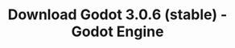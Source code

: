 ---
# Generated by /scripts/js/download_archive_generator !!! do not edit by hand !!!
title: 'Download Godot 3.0.6 (stable) - Godot Engine'
type: 'download/archive'
name: '3.0.6'
flavor: 'stable'
release_date: '2018-07-29T03:00:00-00:00'
release_notes: '/article/maintenance-release-godot-3-0-6/'
links:
  android.apk:
    name: 'android.apk'
    title: 'Android'
    caption: 'Universal APK (ARM64 + ARMv7 + x86_64 + x86)'
    tags:
      - 'APK download'
      - 'ARM64/v7'
      - 'x86 (64 & 32 bit)'
    hosts:
      github_builds:
        regular: 'https://github.com/godotengine/godot-builds/releases/download/3.0.6-stable/Godot_v3.0.6-stable_android_editor.apk'
        mono: '#'
      github:
        regular: 'https://github.com/godotengine/godot/releases/download/3.0.6-stable/Godot_v3.0.6-stable_android_editor.apk'
        mono: '#'
  macos.universal:
    name: 'macos.universal'
    title: 'macOS'
    caption: 'Universal (x86_64 + Apple Silicon)'
    tags:
      - 'Intel/Apple Silicon'
      - '64 bit'
    hosts:
      github_builds:
        regular: 'https://github.com/godotengine/godot-builds/releases/download/3.0.6-stable/Godot_v3.0.6-stable_osx.universal.zip'
        mono: 'https://github.com/godotengine/godot-builds/releases/download/3.0.6-stable/Godot_v3.0.6-stable_mono_osx.universal.zip'
      github:
        regular: 'https://github.com/godotengine/godot/releases/download/3.0.6-stable/Godot_v3.0.6-stable_osx.universal.zip'
        mono: 'https://github.com/godotengine/godot/releases/download/3.0.6-stable/Godot_v3.0.6-stable_mono_osx.universal.zip'
  windows.64:
    name: 'windows.64'
    title: 'Windows'
    caption: 'Standard (x86_64)'
    tags:
      - '64 bit'
    hosts:
      github_builds:
        regular: 'https://github.com/godotengine/godot-builds/releases/download/3.0.6-stable/Godot_v3.0.6-stable_win64.exe.zip'
        mono: 'https://github.com/godotengine/godot-builds/releases/download/3.0.6-stable/Godot_v3.0.6-stable_mono_win64.zip'
      github:
        regular: 'https://github.com/godotengine/godot/releases/download/3.0.6-stable/Godot_v3.0.6-stable_win64.exe.zip'
        mono: 'https://github.com/godotengine/godot/releases/download/3.0.6-stable/Godot_v3.0.6-stable_mono_win64.zip'
  linux_server.headless.64:
    name: 'linux_server.headless.64'
    title: 'Linux Server'
    caption: 'Headless (x86_64)'
    tags:
      - '64 bit'
      - 'Headless'
    hosts:
      github_builds:
        regular: 'https://github.com/godotengine/godot-builds/releases/download/3.0.6-stable/Godot_v3.0.6-stable_linux_headless.64.zip'
        mono: 'https://github.com/godotengine/godot-builds/releases/download/3.0.6-stable/Godot_v3.0.6-stable_mono_linux_headless_64.zip'
      github:
        regular: 'https://github.com/godotengine/godot/releases/download/3.0.6-stable/Godot_v3.0.6-stable_linux_headless.64.zip'
        mono: 'https://github.com/godotengine/godot/releases/download/3.0.6-stable/Godot_v3.0.6-stable_mono_linux_headless_64.zip'
  web:
    name: 'web'
    title: 'Web editor'
    caption: ''
    tags:
      - 'Self-hosted'
      - 'Cross-platform'
    hosts:
      github_builds:
        regular: 'https://github.com/godotengine/godot-builds/releases/download/3.0.6-stable/Godot_v3.0.6-stable_web_editor.zip'
        mono: '#'
      github:
        regular: 'https://github.com/godotengine/godot/releases/download/3.0.6-stable/Godot_v3.0.6-stable_web_editor.zip'
        mono: '#'
  linux.64:
    name: 'linux.64'
    title: 'Linux'
    caption: 'Standard (x86_64)'
    tags:
      - '64 bit'
    hosts:
      github_builds:
        regular: 'https://github.com/godotengine/godot-builds/releases/download/3.0.6-stable/Godot_v3.0.6-stable_x11.64.zip'
        mono: 'https://github.com/godotengine/godot-builds/releases/download/3.0.6-stable/Godot_v3.0.6-stable_mono_x11_64.zip'
      github:
        regular: 'https://github.com/godotengine/godot/releases/download/3.0.6-stable/Godot_v3.0.6-stable_x11.64.zip'
        mono: 'https://github.com/godotengine/godot/releases/download/3.0.6-stable/Godot_v3.0.6-stable_mono_x11_64.zip'
  linux.32:
    name: 'linux.32'
    title: 'Linux'
    caption: 'Standard (x86)'
    tags:
      - '32 bit'
    hosts:
      github_builds:
        regular: 'https://github.com/godotengine/godot-builds/releases/download/3.0.6-stable/Godot_v3.0.6-stable_x11.32.zip'
        mono: 'https://github.com/godotengine/godot-builds/releases/download/3.0.6-stable/Godot_v3.0.6-stable_mono_x11_32.zip'
      github:
        regular: 'https://github.com/godotengine/godot/releases/download/3.0.6-stable/Godot_v3.0.6-stable_x11.32.zip'
        mono: 'https://github.com/godotengine/godot/releases/download/3.0.6-stable/Godot_v3.0.6-stable_mono_x11_32.zip'
  windows.32:
    name: 'windows.32'
    title: 'Windows'
    caption: 'Standard (x86)'
    tags:
      - '32 bit'
    hosts:
      github_builds:
        regular: 'https://github.com/godotengine/godot-builds/releases/download/3.0.6-stable/Godot_v3.0.6-stable_win32.exe.zip'
        mono: 'https://github.com/godotengine/godot-builds/releases/download/3.0.6-stable/Godot_v3.0.6-stable_mono_win32.zip'
      github:
        regular: 'https://github.com/godotengine/godot/releases/download/3.0.6-stable/Godot_v3.0.6-stable_win32.exe.zip'
        mono: 'https://github.com/godotengine/godot/releases/download/3.0.6-stable/Godot_v3.0.6-stable_mono_win32.zip'
  linux_server.64:
    name: 'linux_server.64'
    title: 'Linux Server'
    caption: 'Standard (x86_64)'
    tags:
      - '64 bit'
    hosts:
      github_builds:
        regular: 'https://github.com/godotengine/godot-builds/releases/download/3.0.6-stable/Godot_v3.0.6-stable_linux_server.64.zip'
        mono: 'https://github.com/godotengine/godot-builds/releases/download/3.0.6-stable/Godot_v3.0.6-stable_mono_linux_server_64.zip'
      github:
        regular: 'https://github.com/godotengine/godot/releases/download/3.0.6-stable/Godot_v3.0.6-stable_linux_server.64.zip'
        mono: 'https://github.com/godotengine/godot/releases/download/3.0.6-stable/Godot_v3.0.6-stable_mono_linux_server_64.zip'
  aar_library:
    name: 'aar_library'
    title: 'AAR library'
    caption: ''
    tags:
      - 'Android plugins'
      - 'Java'
      - 'Kotlin'
    hosts:
      github_builds:
        regular: 'https://github.com/godotengine/godot-builds/releases/download/3.0.6-stable/godot-lib.3.0.6.stable.release.aar'
        mono: 'https://github.com/godotengine/godot-builds/releases/download/3.0.6-stable/godot-lib.3.0.6.stable.mono.release.aar'
      github:
        regular: 'https://github.com/godotengine/godot/releases/download/3.0.6-stable/godot-lib.3.0.6.stable.release.aar'
        mono: 'https://github.com/godotengine/godot/releases/download/3.0.6-stable/godot-lib.3.0.6.stable.mono.release.aar'
  templates:
    name: 'templates'
    title: 'Export templates'
    caption: ''
    tags:
      - 'Used to export your games to all supported platforms'
    hosts:
      github_builds:
        regular: 'https://github.com/godotengine/godot-builds/releases/download/3.0.6-stable/Godot_v3.0.6-stable_export_templates.tpz'
        mono: 'https://github.com/godotengine/godot-builds/releases/download/3.0.6-stable/Godot_v3.0.6-stable_mono_export_templates.tpz'
      github:
        regular: 'https://github.com/godotengine/godot/releases/download/3.0.6-stable/Godot_v3.0.6-stable_export_templates.tpz'
        mono: 'https://github.com/godotengine/godot/releases/download/3.0.6-stable/Godot_v3.0.6-stable_mono_export_templates.tpz'
primaryPlatforms:
  - 'android.apk'
  - 'macos.universal'
  - 'windows.64'
  - 'linux_server.headless.64'
  - 'web'
  - 'templates'
---